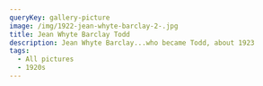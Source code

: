 ```yaml
---
queryKey: gallery-picture
image: /img/1922-jean-whyte-barclay-2-.jpg
title: Jean Whyte Barclay Todd
description: Jean Whyte Barclay...who became Todd, about 1923
tags:
  - All pictures
  - 1920s
---
```

